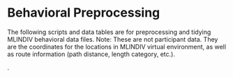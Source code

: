 # Behavioral Preprocessing
The following scripts and data tables are for preprocessing and tidying MLINDIV behavioral data files.
Note: These are not participant data. They are the coordinates for the locations in MLINDIV virtual environment, as well as route information (path distance, length category, etc.).


.
